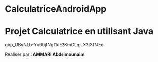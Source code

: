 # CalculatriceAndroidApp
<h1>Projet Calculatrice en utilisant Java</h1>
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

<p>Realiser par : <strong>AMMARI Abdelmounaim<strong></p>

